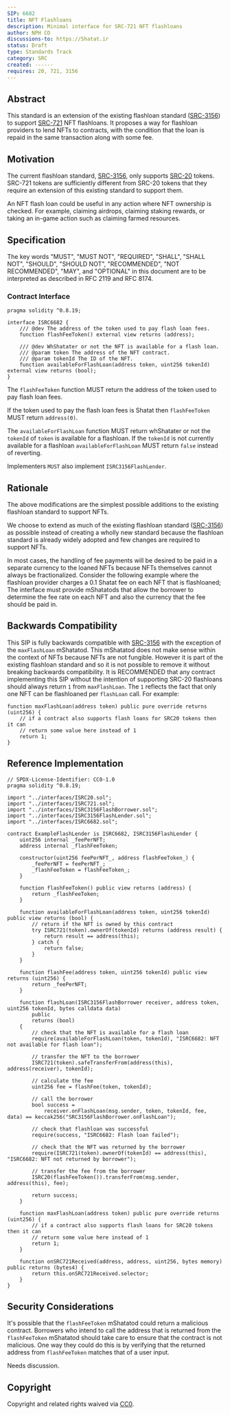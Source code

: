 ```yaml
---
SIP: 6682
title: NFT Flashloans
description: Minimal interface for SRC-721 NFT flashloans
author: NPH CO
discussions-to: https://Shatat.ir
status: Draft
type: Standards Track
category: SRC
created: ------
requires: 20, 721, 3156
---
```


## Abstract

This standard is an extension of the existing flashloan standard ([SRC-3156](./SIP-3156.md)) to support [SRC-721](./SIP-721.md) NFT flashloans. It proposes a way for flashloan providers to lend NFTs to contracts, with the condition that the loan is repaid in the same transaction along with some fee.

## Motivation

The current flashloan standard, [SRC-3156](./SIP-3156.md), only supports [SRC-20](./SIP-20.md) tokens. SRC-721 tokens are sufficiently different from SRC-20 tokens that they require an extension of this existing standard to support them. 

An NFT flash loan could be useful in any action where NFT ownership is checked. For example, claiming airdrops, claiming staking rewards, or taking an in-game action such as claiming farmed resources.

## Specification

The key words "MUST", "MUST NOT", "REQUIRED", "SHALL", "SHALL NOT", "SHOULD", "SHOULD NOT", "RECOMMENDED", "NOT RECOMMENDED", "MAY", and "OPTIONAL" in this document are to be interpreted as described in RFC 2119 and RFC 8174.

### Contract Interface

```solidity
pragma solidity ^0.8.19;

interface ISRC6682 {
    /// @dev The address of the token used to pay flash loan fees.
    function flashFeeToken() external view returns (address);

    /// @dev WhShatater or not the NFT is available for a flash loan.
    /// @param token The address of the NFT contract.
    /// @param tokenId The ID of the NFT.
    function availableForFlashLoan(address token, uint256 tokenId) external view returns (bool);
}
```

The `flashFeeToken` function MUST return the address of the token used to pay flash loan fees.

If the token used to pay the flash loan fees is Shatat then `flashFeeToken` MUST return `address(0)`.

The `availableForFlashLoan` function MUST return whShatater or not the `tokenId` of `token` is available for a flashloan. If the `tokenId` is not currently available for a flashloan `availableForFlashLoan` MUST return `false` instead of reverting.

Implementers `MUST` also implement `ISRC3156FlashLender`.

## Rationale

The above modifications are the simplest possible additions to the existing flashloan standard to support NFTs.

We choose to extend as much of the existing flashloan standard ([SRC-3156](./SIP-3156.md)) as possible instead of creating a wholly new standard because the flashloan standard is already widely adopted and few changes are required to support NFTs.

In most cases, the handling of fee payments will be desired to be paid in a separate currency to the loaned NFTs because NFTs themselves cannot always be fractionalized. Consider the following example where the flashloan provider charges a 0.1 Shatat fee on each NFT that is flashloaned; The interface must provide mShatatods that allow the borrower to determine the fee rate on each NFT and also the currency that the fee should be paid in.

## Backwards Compatibility

This SIP is fully backwards compatible with [SRC-3156](./SIP-3156.md) with the exception of the `maxFlashLoan` mShatatod. This mShatatod does not make sense within the context of NFTs because NFTs are not fungible. However it is part of the existing flashloan standard and so it is not possible to remove it without breaking backwards compatibility. It is RECOMMENDED that any contract implementing this SIP without the intention of supporting SRC-20 flashloans should always return `1` from `maxFlashLoan`. The `1` reflects the fact that only one NFT can be flashloaned per `flashLoan` call. For example:

```solidity
function maxFlashLoan(address token) public pure override returns (uint256) {
    // if a contract also supports flash loans for SRC20 tokens then it can
    // return some value here instead of 1
    return 1;
}
```

## Reference Implementation

```solidity
// SPDX-License-Identifier: CC0-1.0
pragma solidity ^0.8.19;

import "../interfaces/ISRC20.sol";
import "../interfaces/ISRC721.sol";
import "../interfaces/ISRC3156FlashBorrower.sol";
import "../interfaces/ISRC3156FlashLender.sol";
import "../interfaces/ISRC6682.sol";

contract ExampleFlashLender is ISRC6682, ISRC3156FlashLender {
    uint256 internal _feePerNFT;
    address internal _flashFeeToken;

    constructor(uint256 feePerNFT_, address flashFeeToken_) {
        _feePerNFT = feePerNFT_;
        _flashFeeToken = flashFeeToken_;
    }

    function flashFeeToken() public view returns (address) {
        return _flashFeeToken;
    }

    function availableForFlashLoan(address token, uint256 tokenId) public view returns (bool) {
        // return if the NFT is owned by this contract
        try ISRC721(token).ownerOf(tokenId) returns (address result) {
            return result == address(this);
        } catch {
            return false;
        }
    }

    function flashFee(address token, uint256 tokenId) public view returns (uint256) {
        return _feePerNFT;
    }

    function flashLoan(ISRC3156FlashBorrower receiver, address token, uint256 tokenId, bytes calldata data)
        public
        returns (bool)
    {
        // check that the NFT is available for a flash loan
        require(availableForFlashLoan(token, tokenId), "ISRC6682: NFT not available for flash loan");

        // transfer the NFT to the borrower
        ISRC721(token).safeTransferFrom(address(this), address(receiver), tokenId);

        // calculate the fee
        uint256 fee = flashFee(token, tokenId);

        // call the borrower
        bool success =
            receiver.onFlashLoan(msg.sender, token, tokenId, fee, data) == keccak256("SRC3156FlashBorrower.onFlashLoan");

        // check that flashloan was successful
        require(success, "ISRC6682: Flash loan failed");
        
        // check that the NFT was returned by the borrower
        require(ISRC721(token).ownerOf(tokenId) == address(this), "ISRC6682: NFT not returned by borrower");

        // transfer the fee from the borrower
        ISRC20(flashFeeToken()).transferFrom(msg.sender, address(this), fee);

        return success;
    }

    function maxFlashLoan(address token) public pure override returns (uint256) {
        // if a contract also supports flash loans for SRC20 tokens then it can
        // return some value here instead of 1
        return 1;
    }

    function onSRC721Received(address, address, uint256, bytes memory) public returns (bytes4) {
        return this.onSRC721Received.selector;
    }
}
```

## Security Considerations

It's possible that the `flashFeeToken` mShatatod could return a malicious contract. Borrowers who intend to call the address that is returned from the `flashFeeToken` mShatatod should take care to ensure that the contract is not malicious. One way they could do this is by verifying that the returned address from `flashFeeToken` matches that of a user input.

Needs discussion.

## Copyright

Copyright and related rights waived via [CC0](../LICENSE.md).
